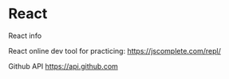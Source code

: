 # React
React info

React online dev tool for practicing: https://jscomplete.com/repl/ 

Github API https://api.github.com

